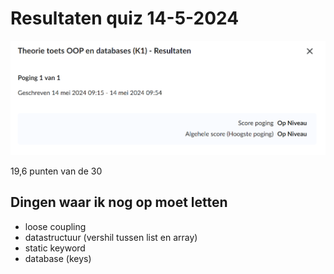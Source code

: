 # Resultaten quiz 14-5-2024

![](/docs/Doortje/sprint%202/images/Quiz-uitslag-14-5-2024.png)

19,6 punten van de 30

## Dingen waar ik nog op moet letten

- loose coupling
- datastructuur (vershil tussen list en array)
- static keyword
- database (keys)